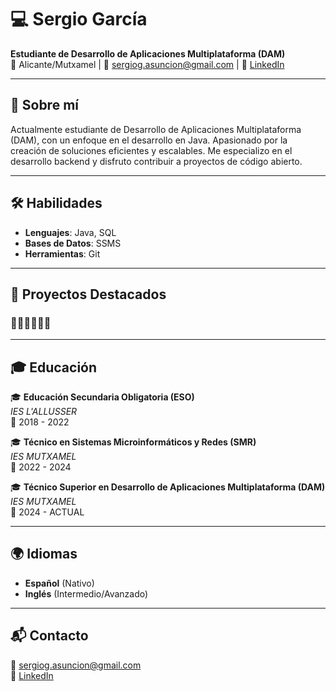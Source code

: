 # 💻 Sergio García

**Estudiante de Desarrollo de Aplicaciones Multiplataforma (DAM)**  
📍 Alicante/Mutxamel | 📧 [sergiog.asuncion@gmail.com](mailto:sergiog.asuncion@gmail.com) | 🔗 [LinkedIn](https://www.linkedin.com/in/sergio-garcía-asunción-11b731352)

---

## 🚀 Sobre mí
Actualmente estudiante de Desarrollo de Aplicaciones Multiplataforma (DAM), con un enfoque en el desarrollo en Java. Apasionado por la creación de soluciones eficientes y escalables. Me especializo en el desarrollo backend y disfruto contribuir a proyectos de código abierto.

---

## 🛠️ Habilidades

- **Lenguajes**: Java, SQL
- **Bases de Datos**: SSMS
- **Herramientas**: Git


---

## 📂 Proyectos Destacados

### 🔨🔨🔨🔨🔨🔨

---

## 🎓 Educación

🎓 **Educación Secundaria Obligatoria (ESO)**  
*IES L'ALLUSSER*  
📅 2018 - 2022  

🎓 **Técnico en Sistemas Microinformáticos y Redes (SMR)**  
*IES MUTXAMEL*  
📅 2022 - 2024  

🎓 **Técnico Superior en Desarrollo de Aplicaciones Multiplataforma (DAM)**  
*IES MUTXAMEL*  
📅 2024 - ACTUAL 

---

## 🌍 Idiomas

- **Español** (Nativo)
- **Inglés** (Intermedio/Avanzado)

---

## 📬 Contacto
📧 [sergiog.asuncion@gmail.com](mailto:sergiog.asuncion@gmail.com)  
🔗 [LinkedIn](https://www.linkedin.com/in/sergio-garcía-asunción-11b731352)
